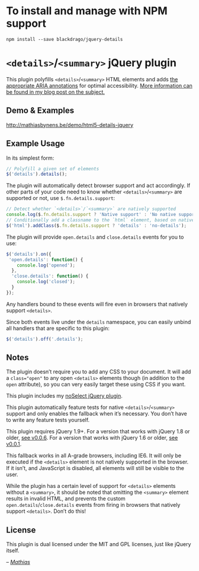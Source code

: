 # To install and manage with NPM support

```
npm install --save blackdrago/jquery-details
```

# `<details>`/`<summary>` jQuery plugin

This plugin polyfills `<details>`/`<summary>` HTML elements and adds [the appropriate ARIA annotations](http://mathiasbynens.be/notes/html5-details-jquery#comment-58) for optimal accessibility. [More information can be found in my blog post on the subject.](http://mathiasbynens.be/notes/html5-details-jquery)

## Demo & Examples

<http://mathiasbynens.be/demo/html5-details-jquery>

## Example Usage

In its simplest form:

```js
// Polyfill a given set of elements
$('details').details();
```

The plugin will automatically detect browser support and act accordingly. If other parts of your code need to know whether `<details>`/`<summary>` are supported or not, use `$.fn.details.support`:

```js
// Detect whether `<details>`/`<summary>` are natively supported
console.log($.fn.details.support ? 'Native support' : 'No native support');
// Conditionally add a classname to the `html` element, based on native support
$('html').addClass($.fn.details.support ? 'details' : 'no-details');
```

The plugin will provide `open.details` and `close.details` events for you to use:

```js
$('details').on({
 'open.details': function() {
    console.log('opened');
  },
  'close.details': function() {
    console.log('closed');
  }
});
```

Any handlers bound to these events will fire even in browsers that natively support `<details>`.

Since both events live under the `details` namespace, you can easily unbind all handlers that are specific to this plugin:

```js
$('details').off('.details');
```

## Notes

The plugin doesn’t require you to add any CSS to your document. It will add a `class="open"` to any open `<details>` elements though (in addition to the `open` attribute), so you can very easily target these using CSS if you want.

This plugin includes my [noSelect jQuery plugin](http://mths.be/noselect).

This plugin automatically feature tests for native `<details>`/`<summary>` support and only enables the fallback when it’s necessary. You don’t have to write any feature tests yourself.

This plugin requires jQuery 1.9+. For a version that works with jQuery 1.8 or older, [see v0.0.6](https://github.com/mathiasbynens/jquery-details/blob/0.0.6/jquery.details.js). For a version that works with jQuery 1.6 or older, [see v0.0.1](https://github.com/mathiasbynens/jquery-details/blob/0.0.1/jquery.details.js).

This fallback works in all A-grade browsers, including IE6. It will only be executed if the `<details>` element is not natively supported in the browser. If it isn’t, and JavaScript is disabled, all elements will still be visible to the user.

While the plugin has a certain level of support for `<details>` elements without a `<summary>`, it should be noted that omitting the `<summary>` element results in invalid HTML, and prevents the custom `open.details`/`close.details` events from firing in browsers that natively support `<details>`. Don’t do this!

## License

This plugin is dual licensed under the MIT and GPL licenses, just like jQuery itself.

_– [Mathias](http://mathiasbynens.be/)_